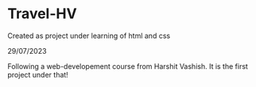 # Travel-HV
Created as project under learning of html and css

29/07/2023 

Following a web-developement course from Harshit Vashish.
It is the first project under that!
